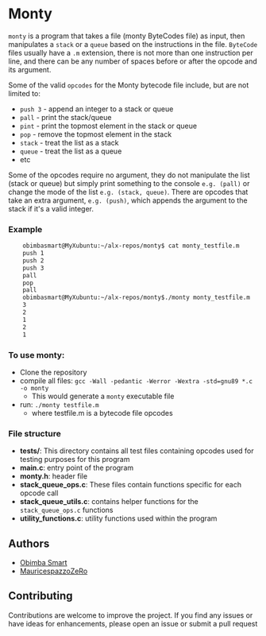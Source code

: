 # Monty
`monty` is a program that takes a file (monty ByteCodes file) as input, then manipulates a `stack` or a `queue` based on the instructions in the file. `ByteCode` files usually have a `.m` extension, there is not more than one instruction per line, and there can be any number of spaces before or after the opcode and its argument.

Some of the valid `opcodes`  for the Monty bytecode file include, but are not limited to:
- `push 3` - append an integer to a stack or queue
- `pall` - print the stack/queue
- `pint` - print the topmost element in the stack or queue
- `pop` - remove the topmost element in the stack
- `stack` - treat the list as a stack
- `queue` - treat the list as a queue
- etc

Some of the opcodes require no argument, they do not manipulate the list (stack or queue) but simply print something to the console `e.g. (pall)` or change the mode of the list `e.g. (stack, queue)`. There are opcodes that take an extra argument, `e.g. (push)`, which appends the argument to the stack if it's a valid integer.

### Example
```bash
    obimbasmart@MyXubuntu:~/alx-repos/monty$ cat monty_testfile.m
    push 1
    push 2
    push 3
    pall
    pop
    pall
    obimbasmart@MyXubuntu:~/alx-repos/monty$./monty monty_testfile.m
    3
    2
    1
    2
    1
```

### To use monty:
- Clone the repository
- compile all files:  `gcc -Wall -pedantic -Werror -Wextra -std=gnu89 *.c -o monty`
    - This would generate a `monty` executable file
- run: `./monty testfile.m`
    - where testfile.m is a bytecode file opcodes

### File structure
- **tests/**: This directory contains all test files containing opcodes used for testing purposes for this program
- **main.c**: entry point of the program
- **monty.h**: header file
- **stack_queue_ops.c**: These files contain functions specific for each opcode call
- **stack_queue_utils.c**: contains helper functions for the `stack_queue_ops.c` functions
- **utility_functions.c**: utility functions used within the program

## Authors
- [Obimba Smart](https://github.com/obimbasmart)
-  [MauricespazzoZeRo](https://github.com/MauricespazzoZeRo)

## Contributing
Contributions are welcome to improve the project. If you find any issues or have ideas for enhancements, please open an issue or submit a pull request
